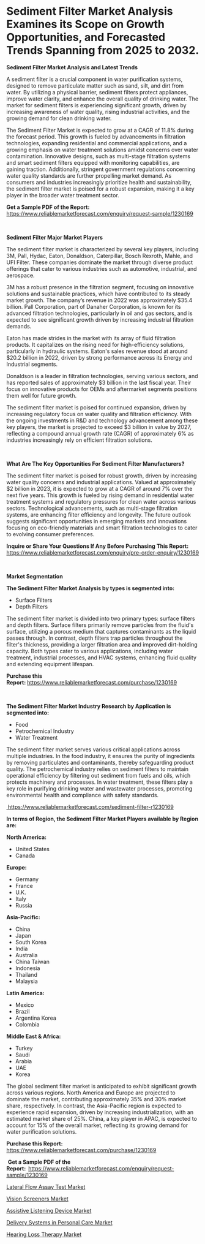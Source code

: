 <p><h1>Sediment Filter Market Analysis Examines its Scope on Growth Opportunities, and Forecasted Trends Spanning from 2025 to 2032.</h1></p><p><strong>Sediment Filter Market Analysis and Latest Trends</strong></p>
<p><p>A sediment filter is a crucial component in water purification systems, designed to remove particulate matter such as sand, silt, and dirt from water. By utilizing a physical barrier, sediment filters protect appliances, improve water clarity, and enhance the overall quality of drinking water. The market for sediment filters is experiencing significant growth, driven by increasing awareness of water quality, rising industrial activities, and the growing demand for clean drinking water.</p><p>The Sediment Filter Market is expected to grow at a CAGR of 11.8% during the forecast period. This growth is fueled by advancements in filtration technologies, expanding residential and commercial applications, and a growing emphasis on water treatment solutions amidst concerns over water contamination. Innovative designs, such as multi-stage filtration systems and smart sediment filters equipped with monitoring capabilities, are gaining traction. Additionally, stringent government regulations concerning water quality standards are further propelling market demand. As consumers and industries increasingly prioritize health and sustainability, the sediment filter market is poised for a robust expansion, making it a key player in the broader water treatment sector.</p></p>
<p><strong>Get a Sample PDF of the Report:&nbsp;</strong> <a href="https://www.reliablemarketforecast.com/enquiry/request-sample/1230169?utm_campaign=3094&utm_medium=2&utm_source=Github&utm_content=ia&utm_term=09042025&utm_id=sediment-filter">https://www.reliablemarketforecast.com/enquiry/request-sample/1230169</a></p>
<p>&nbsp;</p>
<p><strong>Sediment Filter Major Market Players</strong></p>
<p><p>The sediment filter market is characterized by several key players, including 3M, Pall, Hydac, Eaton, Donaldson, Caterpillar, Bosch Rexroth, Mahle, and UFI Filter. These companies dominate the market through diverse product offerings that cater to various industries such as automotive, industrial, and aerospace.</p><p>3M has a robust presence in the filtration segment, focusing on innovative solutions and sustainable practices, which have contributed to its steady market growth. The company’s revenue in 2022 was approximately $35.4 billion. Pall Corporation, part of Danaher Corporation, is known for its advanced filtration technologies, particularly in oil and gas sectors, and is expected to see significant growth driven by increasing industrial filtration demands.</p><p>Eaton has made strides in the market with its array of fluid filtration products. It capitalizes on the rising need for high-efficiency solutions, particularly in hydraulic systems. Eaton's sales revenue stood at around $20.2 billion in 2022, driven by strong performance across its Energy and Industrial segments.</p><p>Donaldson is a leader in filtration technologies, serving various sectors, and has reported sales of approximately $3 billion in the last fiscal year. Their focus on innovative products for OEMs and aftermarket segments positions them well for future growth. </p><p>The sediment filter market is poised for continued expansion, driven by increasing regulatory focus on water quality and filtration efficiency. With the ongoing investments in R&D and technology advancement among these key players, the market is projected to exceed $3 billion in value by 2027, reflecting a compound annual growth rate (CAGR) of approximately 6% as industries increasingly rely on efficient filtration solutions.</p></p>
<p>&nbsp;</p>
<p><strong>What Are The Key Opportunities For Sediment Filter Manufacturers?</strong></p>
<p><p>The sediment filter market is poised for robust growth, driven by increasing water quality concerns and industrial applications. Valued at approximately $2 billion in 2023, it is expected to grow at a CAGR of around 7% over the next five years. This growth is fueled by rising demand in residential water treatment systems and regulatory pressures for clean water across various sectors. Technological advancements, such as multi-stage filtration systems, are enhancing filter efficiency and longevity. The future outlook suggests significant opportunities in emerging markets and innovations focusing on eco-friendly materials and smart filtration technologies to cater to evolving consumer preferences.</p></p>
<p><strong>Inquire or Share Your Questions If Any Before Purchasing This Report:</strong> <a href="https://www.reliablemarketforecast.com/enquiry/pre-order-enquiry/1230169?utm_campaign=3094&utm_medium=2&utm_source=Github&utm_content=ia&utm_term=09042025&utm_id=sediment-filter">https://www.reliablemarketforecast.com/enquiry/pre-order-enquiry/1230169</a></p>
<p>&nbsp;</p>
<p><strong>Market Segmentation</strong></p>
<p><strong>The Sediment Filter Market Analysis by types is segmented into:</strong></p>
<p><ul><li>Surface Filters</li><li>Depth Filters</li></ul></p>
<p><p>The sediment filter market is divided into two primary types: surface filters and depth filters. Surface filters primarily remove particles from the fluid's surface, utilizing a porous medium that captures contaminants as the liquid passes through. In contrast, depth filters trap particles throughout the filter's thickness, providing a larger filtration area and improved dirt-holding capacity. Both types cater to various applications, including water treatment, industrial processes, and HVAC systems, enhancing fluid quality and extending equipment lifespan.</p></p>
<p><strong>Purchase this Report:&nbsp;</strong><a href="https://www.reliablemarketforecast.com/purchase/1230169?utm_campaign=3094&utm_medium=2&utm_source=Github&utm_content=ia&utm_term=09042025&utm_id=sediment-filter">https://www.reliablemarketforecast.com/purchase/1230169</a></p>
<p>&nbsp;</p>
<p><strong>The Sediment Filter Market Industry Research by Application is segmented into:</strong></p>
<p><ul><li>Food</li><li>Petrochemical Industry</li><li>Water Treatment</li></ul></p>
<p><p>The sediment filter market serves various critical applications across multiple industries. In the food industry, it ensures the purity of ingredients by removing particulates and contaminants, thereby safeguarding product quality. The petrochemical industry relies on sediment filters to maintain operational efficiency by filtering out sediment from fuels and oils, which protects machinery and processes. In water treatment, these filters play a key role in purifying drinking water and wastewater processes, promoting environmental health and compliance with safety standards.</p></p>
<p><a href="https://www.reliablemarketforecast.com/sediment-filter-r1230169?utm_campaign=3094&utm_medium=2&utm_source=Github&utm_content=ia&utm_term=09042025&utm_id=sediment-filter">&nbsp;https://www.reliablemarketforecast.com/sediment-filter-r1230169</a></p>
<p><strong>In terms of Region, the Sediment Filter Market Players available by Region are:</strong></p>
<p>
    <p> <strong> North America: </strong>
        <ul>
            <li>United States</li>
            <li>Canada</li>
        </ul>
        </p> 
    <p> <strong> Europe: </strong>
        <ul>
            <li>Germany</li>
            <li>France</li>
            <li>U.K.</li>
            <li>Italy</li>
            <li>Russia</li>
        </ul>
        </p> 
    <p> <strong> Asia-Pacific: </strong>
        <ul>
            <li>China</li>
            <li>Japan</li>
            <li>South Korea</li>
            <li>India</li>
            <li>Australia</li>
            <li>China Taiwan</li>
            <li>Indonesia</li>
            <li>Thailand</li>
            <li>Malaysia</li>
        </ul>
        </p> 
    <p> <strong> Latin America: </strong>
        <ul>
            <li>Mexico</li>
            <li>Brazil</li>
            <li>Argentina Korea</li>
            <li>Colombia</li>
        </ul>
        </p> 
    <p> <strong> Middle East & Africa: </strong>
        <ul>
            <li>Turkey</li>
            <li>Saudi</li>
            <li>Arabia</li>
            <li>UAE</li>
            <li>Korea</li>
        </ul>
    </p>
    </p>
<p><p>The global sediment filter market is anticipated to exhibit significant growth across various regions. North America and Europe are projected to dominate the market, contributing approximately 35% and 30% market share, respectively. In contrast, the Asia-Pacific region is expected to experience rapid expansion, driven by increasing industrialization, with an estimated market share of 25%. China, a key player in APAC, is expected to account for 15% of the overall market, reflecting its growing demand for water purification solutions.</p></p>
<p><strong>Purchase this Report: </strong><a href="https://www.reliablemarketforecast.com/purchase/1230169?utm_campaign=3094&utm_medium=2&utm_source=Github&utm_content=ia&utm_term=09042025&utm_id=sediment-filter">https://www.reliablemarketforecast.com/purchase/1230169</a></p>
<p>&nbsp;<strong>Get a Sample PDF of the Report:&nbsp;&nbsp;</strong><a href="https://www.reliablemarketforecast.com/enquiry/request-sample/1230169?utm_campaign=3094&utm_medium=2&utm_source=Github&utm_content=ia&utm_term=09042025&utm_id=sediment-filter">https://www.reliablemarketforecast.com/enquiry/request-sample/1230169</a></p>
<p><strong></strong></p>
<p><p><a href="https://www.linkedin.com/pulse/lateral-flow-assay-test-markets-comprehensive-analysis-8usce?utm_campaign=3094&utm_medium=2&utm_source=Github&utm_content=ia&utm_term=09042025&utm_id=sediment-filter">Lateral Flow Assay Test Market</a></p><p><a href="https://www.linkedin.com/pulse/understanding-vision-screeners-market-competitor-analysis-9ahde?utm_campaign=3094&utm_medium=2&utm_source=Github&utm_content=ia&utm_term=09042025&utm_id=sediment-filter">Vision Screeners Market</a></p><p><a href="https://www.linkedin.com/pulse/thorough-analysis-assistive-listening-device-market-itsindustrys-asone?utm_campaign=3094&utm_medium=2&utm_source=Github&utm_content=ia&utm_term=09042025&utm_id=sediment-filter">Assistive Listening Device Market</a></p><p><a href="https://www.linkedin.com/pulse/global-delivery-systems-personal-care-market-insights-w86me?utm_campaign=3094&utm_medium=2&utm_source=Github&utm_content=ia&utm_term=09042025&utm_id=sediment-filter">Delivery Systems in Personal Care Market</a></p><p><a href="https://www.linkedin.com/pulse/hearing-loss-therapy-market-expected-see-strong-growth-from-g7bxe?utm_campaign=3094&utm_medium=2&utm_source=Github&utm_content=ia&utm_term=09042025&utm_id=sediment-filter">Hearing Loss Therapy Market</a></p></p>